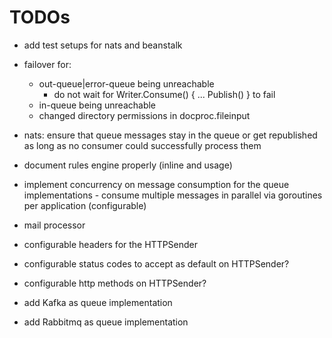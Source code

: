 # TODOs

* add test setups for nats and beanstalk

* failover for:
  - out-queue|error-queue being unreachable
    - do not wait for Writer.Consume() { ... Publish() } to fail
  - in-queue being unreachable
  - changed directory permissions in docproc.fileinput

* nats: ensure that queue messages stay in the queue or get republished as
  long as no consumer could successfully process them

* document rules engine properly (inline and usage)

* implement concurrency on message consumption for the queue implementations -
  consume multiple messages in parallel via goroutines per application
  (configurable)

* mail processor
* configurable headers for the HTTPSender

* configurable status codes to accept as default on HTTPSender?
* configurable http methods on HTTPSender?

* add Kafka as queue implementation
* add Rabbitmq as queue implementation
